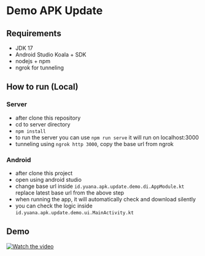 # Demo APK Update

## Requirements
* JDK 17
* Android Studio Koala + SDK
* nodejs + npm
* ngrok for tunneling

## How to run (Local)

### Server
* after clone this repository
* cd to server directory
* `npm install`
* to run the server you can use `npm run serve` it will run on localhost:3000
* tunneling using `ngrok http 3000`, copy the base url from ngrok

### Android
* after clone this project
* open using android studio
* change base url inside `id.yuana.apk.update.demo.di.AppModule.kt` replace latest base url from the above step
* when running the app, it will automatically check and download silently
* you can check the logic inside `id.yuana.apk.update.demo.ui.MainActivity.kt`

## Demo
[![Watch the video](https://img.youtube.com/vi/0OryIFgzt7M/default.jpg)](https://www.youtube.com/watch?v=0OryIFgzt7M)
